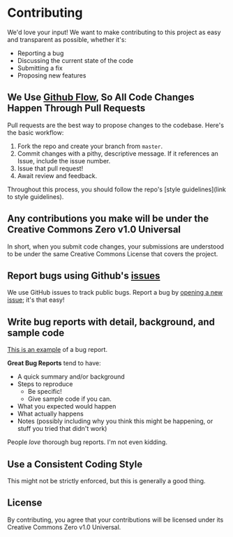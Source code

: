 # Contributing
We'd love your input! We want to make contributing to this project as easy and transparent as possible, whether it's:

- Reporting a bug
- Discussing the current state of the code
- Submitting a fix
- Proposing new features

## We Use [Github Flow](https://guides.github.com/introduction/flow/index.html), So All Code Changes Happen Through Pull Requests
Pull requests are the best way to propose changes to the codebase. Here's the basic workflow:

1. Fork the repo and create your branch from `master`.
2. Commit changes with a pithy, descriptive message. If it references an Issue, include the issue number.
3. Issue that pull request!
4. Await review and feedback.

Throughout this process, you should follow the repo's [style guidelines](link to style guidelines).

## Any contributions you make will be under the Creative Commons Zero v1.0 Universal
In short, when you submit code changes, your submissions are understood to be under the same Creative Commons License that covers the project.

## Report bugs using Github's [issues](https://github.com/GSA/data-strategy-topic-modeling/issues)
We use GitHub issues to track public bugs. Report a bug by [opening a new issue](); it's that easy!

## Write bug reports with detail, background, and sample code
[This is an example](http://stackoverflow.com/q/12488905/180626) of a bug report.

**Great Bug Reports** tend to have:

- A quick summary and/or background
- Steps to reproduce
  - Be specific!
  - Give sample code if you can. 
- What you expected would happen
- What actually happens
- Notes (possibly including why you think this might be happening, or stuff you tried that didn't work)

People *love* thorough bug reports. I'm not even kidding.

## Use a Consistent Coding Style
This might not be strictly enforced, but this is generally a good thing.

## License
By contributing, you agree that your contributions will be licensed under its Creative Commons Zero v1.0 Universal.
